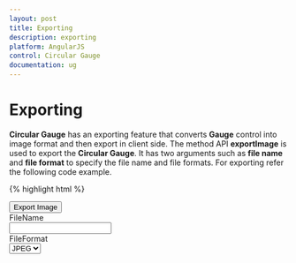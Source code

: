 ```yaml
---
layout: post
title: Exporting
description: exporting
platform: AngularJS
control: Circular Gauge
documentation: ug
---
```


# Exporting

**Circular Gauge** has an exporting feature that converts **Gauge** control into image format and then export in client side. The method API **exportImage** is used to export the **Circular Gauge**. It has two arguments such as **file name** and **file format** to specify the file name and file formats. For exporting refer the following code example.

{% highlight html %}

<input type="submit" value="Export Image" id="ExportImage">
    <div id="circulargauge" ej-circulargauge></div>
            <div>FileName </div>
            <input type="text" id="txtFileName">
            <div >FileFormat </div>
            <select id="FileType">
            <option value="JPEG">JPEG</option>
            <option value="PNG">PNG</option>
            </select>
    <script>
       angular.module('CircularGaugeApp', ['ejangular'])
       .controller('CircularGaugeCtrl', function ($scope) {
                  });
       $(function () {
       $("#ExportImage").ejButton({ width: "100px", click: "buttonClickEvent", });
       });
    function buttonClickEvent() {
        var FileName = $("#txtFileName").val();
        var FileFormat = $("#FileType").val();
        $("#circulargauge").ejCircularGauge("exportImage", FileName, FileFormat);
    }

{% endhighlight %}


Execute the above code to render the following output.

![](Exporting_images/Exporting_img1.png)

